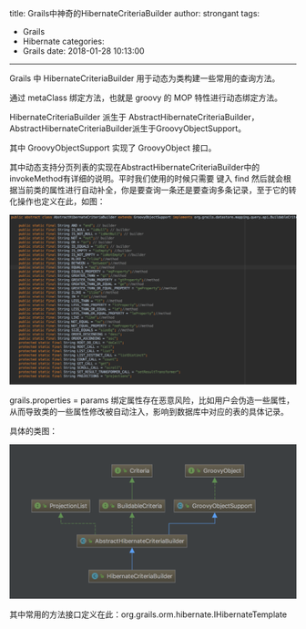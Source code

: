 title: Grails中神奇的HibernateCriteriaBuilder
author: strongant
tags:
  - Grails
  - Hibernate
categories:
  - Grails
date: 2018-01-28 10:13:00
---
Grails 中 HibernateCriteriaBuilder 用于动态为类构建一些常用的查询方法。

通过 metaClass 绑定方法，也就是 groovy 的 MOP 特性进行动态绑定方法。

HibernateCriteriaBuilder 派生于  AbstractHibernateCriteriaBuilder，AbstractHibernateCriteriaBuilder派生于GroovyObjectSupport。

其中 GroovyObjectSupport 实现了 GroovyObject 接口。

其中动态支持分页列表的实现在AbstractHibernateCriteriaBuilder中的invokeMethod有详细的说明。平时我们使用的时候只需要 键入 find 然后就会根据当前类的属性进行自动补全，你是要查询一条还是要查询多条记录，至于它的转化操作也定义在此，如图：

![upload successful](/images/pasted-0.png)

grails.properties   = params 绑定属性存在恶意风险，比如用户会伪造一些属性，从而导致类的一些属性修改被自动注入，影响到数据库中对应的表的具体记录。

具体的类图：


![upload successful](/images/pasted-1.png)

其中常用的方法接口定义在此：org.grails.orm.hibernate.IHibernateTemplate
